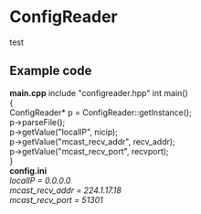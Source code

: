 # ConfigReader

test

## Example code 

**main.cpp**
include "configreader.hpp" 
int main()  
{  
   ConfigReader* p = ConfigReader::getInstance();  
   p->parseFile();  
   p->getValue("localIP", nicip);  
   p->getValue("mcast_recv_addr", recv_addr);  
   p->getValue("mcast_recv_port", recvport);  
}  
**config.ini**  
*localIP = 0.0.0.0  
mcast_recv_addr = 224.1.17.18  
mcast_recv_port = 51301*

